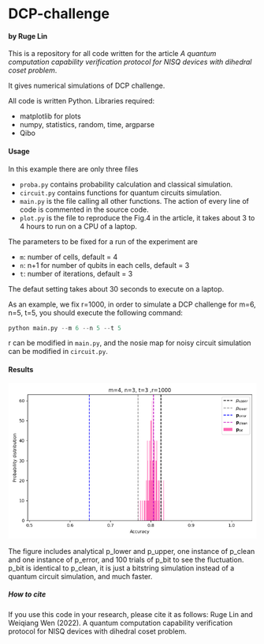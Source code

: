 # DCP-challenge


#### by  Ruge Lin

This is a repository for all code written for the article *A quantum computation capability verification protocol for NISQ devices with dihedral coset problem*. 

It gives numerical simulations of DCP challenge.

All code is written Python. Libraries required:

  - matplotlib for plots
  - numpy, statistics, random, time, argparse
  - Qibo

#### Usage
In this example there are only three files
- `proba.py` contains probability calculation and classical simulation.
- `circuit.py` contains functions for quantum circuits simulation.
- `main.py` is the file calling all other functions. The action of every line of code is commented in the source code.
- `plot.py` is the file to reproduce the Fig.4 in the article, it takes about 3 to 4 hours to run on a CPU of a laptop. 

The parameters to be fixed for a run of the experiment are
- `m`: number of cells, default = 4
- `n`: n+1 for number of qubits in each cells,  default = 3
- `t`: number of iterations, default = 3

The defaut setting takes about 30 seconds to execute on a laptop.

As an example, we fix r=1000, in order to simulate a DCP challenge for m=6, n=5, t=5,
you should execute the following command:

```python
python main.py --m 6 --n 5 --t 5
```

r can be modified in `main.py`,
and the nosie map for noisy circuit simulation can be modified in  `circuit.py`.

#### Results

![prob](/Probability_distribution.png)

The figure includes analytical p_lower and p_upper, one instance of p_clean and one instance of p_error,
and 100 trials of p_bit to see the fluctuation.
p_bit is identical to p_clean, it is just a bitstring simulation instead of a quantum circuit simulation, and much faster.

##### How to cite

If you use this code in your research, please cite it as follows:
Ruge Lin and Weiqiang Wen (2022). A quantum computation capability verification protocol for NISQ devices with dihedral coset problem.
